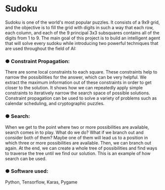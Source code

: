 
# Sudoku

Sudoku is one of the world's most popular puzzles. It consists of a 9x9 grid, and the objective is to fill the grid with digits in such a way that each row, each column, and each of the 9 principal 3x3 subsquares contains all of the digits from 1 to 9.   The main goal of this project is to build an intelligent agent that will solve every sudoku while introducing  two powerful techniques that are used throughout the field of AI:

### ● Constraint Propagation:
There are some local constraints to each square. These constraints help to narrow the possibilities for the answer, which can be very helpful. We extract the maximum information out of these constraints in order to get closer to the solution. It shows how we can repeatedly apply simple constraints to iteratively narrow the search space of possible solutions. Constraint propagation can be used to solve a variety of problems such as calendar scheduling, and cryptographic puzzles.
### ● Search: 
When we get to the point where two or more possibilities are available, search comes in to play. What do we do? What if we branch out and consider both of them? Maybe one of them will lead us to a position in which three or more possibilities are available. Then, we can branch out again. At the end, we can create a whole tree of possibilities and find ways to traverse the tree until we find our solution. This is an example of how search can be used.

### ● Software used:
Python, Tensorflow, Karas, Pygame
